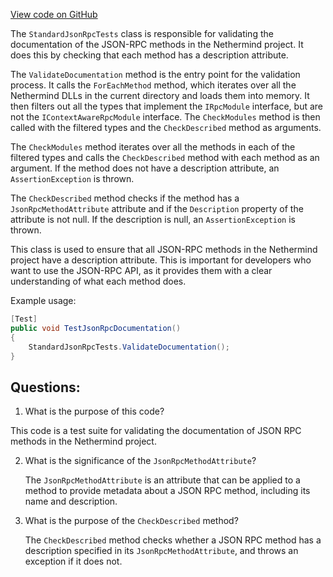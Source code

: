 [View code on GitHub](https://github.com/nethermindeth/nethermind/Nethermind.JsonRpc.Test/StandardConfigTests.cs)

The `StandardJsonRpcTests` class is responsible for validating the documentation of the JSON-RPC methods in the Nethermind project. It does this by checking that each method has a description attribute. 

The `ValidateDocumentation` method is the entry point for the validation process. It calls the `ForEachMethod` method, which iterates over all the Nethermind DLLs in the current directory and loads them into memory. It then filters out all the types that implement the `IRpcModule` interface, but are not the `IContextAwareRpcModule` interface. The `CheckModules` method is then called with the filtered types and the `CheckDescribed` method as arguments. 

The `CheckModules` method iterates over all the methods in each of the filtered types and calls the `CheckDescribed` method with each method as an argument. If the method does not have a description attribute, an `AssertionException` is thrown. 

The `CheckDescribed` method checks if the method has a `JsonRpcMethodAttribute` attribute and if the `Description` property of the attribute is not null. If the description is null, an `AssertionException` is thrown. 

This class is used to ensure that all JSON-RPC methods in the Nethermind project have a description attribute. This is important for developers who want to use the JSON-RPC API, as it provides them with a clear understanding of what each method does. 

Example usage:

```csharp
[Test]
public void TestJsonRpcDocumentation()
{
    StandardJsonRpcTests.ValidateDocumentation();
}
```
## Questions: 
 1. What is the purpose of this code?
   
   This code is a test suite for validating the documentation of JSON RPC methods in the Nethermind project.

2. What is the significance of the `JsonRpcMethodAttribute`?
   
   The `JsonRpcMethodAttribute` is an attribute that can be applied to a method to provide metadata about a JSON RPC method, including its name and description.

3. What is the purpose of the `CheckDescribed` method?
   
   The `CheckDescribed` method checks whether a JSON RPC method has a description specified in its `JsonRpcMethodAttribute`, and throws an exception if it does not.